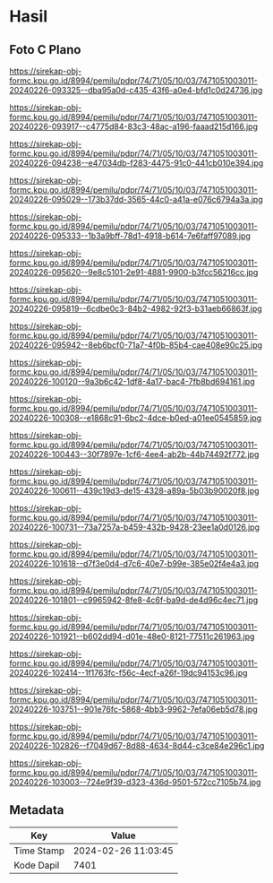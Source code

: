 # Hasil

## Foto C Plano

https://sirekap-obj-formc.kpu.go.id/8994/pemilu/pdpr/74/71/05/10/03/7471051003011-20240226-093325--dba95a0d-c435-43f6-a0e4-bfd1c0d24736.jpg

https://sirekap-obj-formc.kpu.go.id/8994/pemilu/pdpr/74/71/05/10/03/7471051003011-20240226-093917--c4775d84-83c3-48ac-a196-faaad215d166.jpg

https://sirekap-obj-formc.kpu.go.id/8994/pemilu/pdpr/74/71/05/10/03/7471051003011-20240226-094238--e47034db-f283-4475-91c0-441cb010e394.jpg

https://sirekap-obj-formc.kpu.go.id/8994/pemilu/pdpr/74/71/05/10/03/7471051003011-20240226-095029--173b37dd-3565-44c0-a41a-e076c6794a3a.jpg

https://sirekap-obj-formc.kpu.go.id/8994/pemilu/pdpr/74/71/05/10/03/7471051003011-20240226-095333--1b3a9bff-78d1-4918-b614-7e6faff97089.jpg

https://sirekap-obj-formc.kpu.go.id/8994/pemilu/pdpr/74/71/05/10/03/7471051003011-20240226-095620--9e8c5101-2e91-4881-9900-b3fcc56216cc.jpg

https://sirekap-obj-formc.kpu.go.id/8994/pemilu/pdpr/74/71/05/10/03/7471051003011-20240226-095819--6cdbe0c3-84b2-4982-92f3-b31aeb66863f.jpg

https://sirekap-obj-formc.kpu.go.id/8994/pemilu/pdpr/74/71/05/10/03/7471051003011-20240226-095942--8eb6bcf0-71a7-4f0b-85b4-cae408e90c25.jpg

https://sirekap-obj-formc.kpu.go.id/8994/pemilu/pdpr/74/71/05/10/03/7471051003011-20240226-100120--9a3b6c42-1df8-4a17-bac4-7fb8bd694161.jpg

https://sirekap-obj-formc.kpu.go.id/8994/pemilu/pdpr/74/71/05/10/03/7471051003011-20240226-100308--e1868c91-6bc2-4dce-b0ed-a01ee0545859.jpg

https://sirekap-obj-formc.kpu.go.id/8994/pemilu/pdpr/74/71/05/10/03/7471051003011-20240226-100443--30f7897e-1cf6-4ee4-ab2b-44b74492f772.jpg

https://sirekap-obj-formc.kpu.go.id/8994/pemilu/pdpr/74/71/05/10/03/7471051003011-20240226-100611--439c19d3-de15-4328-a89a-5b03b90020f8.jpg

https://sirekap-obj-formc.kpu.go.id/8994/pemilu/pdpr/74/71/05/10/03/7471051003011-20240226-100731--73a7257a-b459-432b-9428-23ee1a0d0126.jpg

https://sirekap-obj-formc.kpu.go.id/8994/pemilu/pdpr/74/71/05/10/03/7471051003011-20240226-101618--d7f3e0d4-d7c6-40e7-b99e-385e02f4e4a3.jpg

https://sirekap-obj-formc.kpu.go.id/8994/pemilu/pdpr/74/71/05/10/03/7471051003011-20240226-101801--c9965942-8fe8-4c6f-ba9d-de4d96c4ec71.jpg

https://sirekap-obj-formc.kpu.go.id/8994/pemilu/pdpr/74/71/05/10/03/7471051003011-20240226-101921--b602dd94-d01e-48e0-8121-77511c261963.jpg

https://sirekap-obj-formc.kpu.go.id/8994/pemilu/pdpr/74/71/05/10/03/7471051003011-20240226-102414--1f1763fc-f56c-4ecf-a26f-19dc94153c96.jpg

https://sirekap-obj-formc.kpu.go.id/8994/pemilu/pdpr/74/71/05/10/03/7471051003011-20240226-103751--901e76fc-5868-4bb3-9962-7efa06eb5d78.jpg

https://sirekap-obj-formc.kpu.go.id/8994/pemilu/pdpr/74/71/05/10/03/7471051003011-20240226-102826--f7049d67-8d88-4634-8d44-c3ce84e296c1.jpg

https://sirekap-obj-formc.kpu.go.id/8994/pemilu/pdpr/74/71/05/10/03/7471051003011-20240226-103003--724e9f39-d323-436d-9501-572cc7105b74.jpg


## Metadata

| Key        | Value               |
| ---------- | ------------------- |
| Time Stamp | 2024-02-26 11:03:45 |
| Kode Dapil | 7401                |



